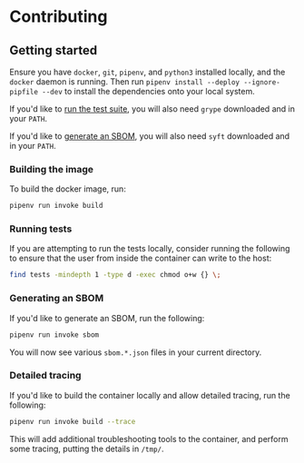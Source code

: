 # Contributing

## Getting started

Ensure you have `docker`, `git`, `pipenv`, and `python3` installed locally, and the `docker` daemon is running. Then run `pipenv install --deploy
--ignore-pipfile --dev` to install the dependencies onto your local system.

If you'd like to [run the test suite](#running-tests), you will also need `grype` downloaded and in your `PATH`.

If you'd like to [generate an SBOM](#generating-an-sbom), you will also need `syft` downloaded and in your `PATH`.

### Building the image

To build the docker image, run:

```bash
pipenv run invoke build
```

### Running tests

If you are attempting to run the tests locally, consider running the following to ensure that the user from inside the container can write to the
host:

```bash
find tests -mindepth 1 -type d -exec chmod o+w {} \;
```

### Generating an SBOM

If you'd like to generate an SBOM, run the following:

```bash
pipenv run invoke sbom
```

You will now see various `sbom.*.json` files in your current directory.

### Detailed tracing

If you'd like to build the container locally and allow detailed tracing, run the following:

```bash
pipenv run invoke build --trace
```

This will add additional troubleshooting tools to the container, and perform some tracing, putting the details in `/tmp/`.
